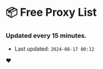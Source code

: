 # :package: Free Proxy List
### Updated every 15 minutes.

- Last updated: `2024-08-17 00:12`

:heart:
